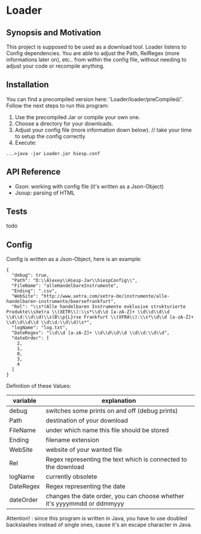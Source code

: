 # Loader
## Synopsis and Motivation

This project is supposed to be used as a download tool. Loader listens to Config dependencies. You are able to adjust the Path, RelRegex (more informations later on), etc.. from within the config file, without needing to adjust your code or recompile anything.

## Installation

You can find a precompiled version here: 'Loader/loader/preCompiled/'. Follow the next steps to run this program:
1. Use the precompiled Jar or compile your own one.
2. Choose a directory for your downloads.
3. Adjust your config file (more information down below). // take your time to setup the config correctly
4. Execute: 
```
...>java -jar Loader.jar hiesp.conf
```

## API Reference

- Gson: working with config file (it's written as  a Json-Object)
- Jsoup: parsing of HTML

## Tests

todo

## Config

Config is written as a Json-Object, here is an example:
```
{
  "debug": true,
  "Path": "D:\\Alexey\\Hiesp-Jar\\hiespConfig\\",
  "FileName": "alleHandelbareInstrumente",
  "Ending": ".csv",
  "WebSite": "http://www.xetra.com/xetra-de/instrumente/alle-handelbaren-instrumente/boersefrankfurt",
  "Rel": "\\s*(Alle handelbaren Instrumente exklusive strukturierte Produkte\\sXetra \\(XETR\\):\\s*\\d\\d [a-zA-Z]+ \\d\\d\\d\\d \\d\\d:\\d\\d)\\s(B\\p{L}rse Frankfurt \\(XFRA\\):\\s*\\d\\d [a-zA-Z]+ \\d\\d\\d\\d \\d\\d:\\d\\d)\s*",
  "logName": "log.txt",
  "DateRegex": "\\d\\d [a-zA-Z]+ \\d\\d\\d\\d \\d\\d:\\d\\d",
  "dateOrder": [
    2,
    1,
    0,
    3,
    4
  ]
}
```  
Definition of these Values:

| variable      | explanation |
| ------------- | --------- |
| debug | switches some prints on and off (debug prints) |
| Path  | destination of your download |
| FileName  | under which name this file should be stored |
| Ending  | filename extension |
| WebSite  | website of your wanted file |
| Rel  | Regex representing the text which is connected to the download |
| logName  | currently obsolete |
| DateRegex  | Regex representing the date |
| dateOrder  | changes the date order, you can choose whether it's yyyymmdd or ddmmyyy |

Attention! : since this program is written in Java, you have to use doubled backslashes instead of single ones, cause it's an escape character in Java.
